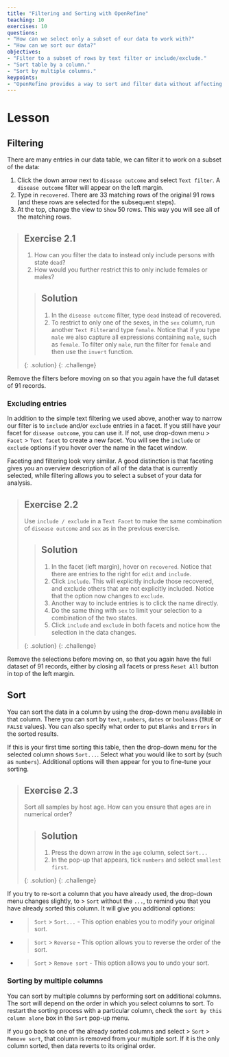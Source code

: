 ```yaml
---
title: "Filtering and Sorting with OpenRefine"
teaching: 10
exercises: 10
questions:
- "How can we select only a subset of our data to work with?"
- "How can we sort our data?"
objectives:
- "Filter to a subset of rows by text filter or include/exclude."
- "Sort table by a column."
- "Sort by multiple columns."
keypoints:
- "OpenRefine provides a way to sort and filter data without affecting the raw data."
---
```


# Lesson

## Filtering

There are many entries in our data table, we can filter it to work on a subset of the data:

1. Click the down arrow next to `disease outcome` and select `Text filter`. A `disease outcome` filter will appear on the left margin.
2. Type in `recovered`. There are 33 matching rows of the original 91 rows (and these rows are selected for the subsequent steps).
3. At the top, change the view to `Show` 50 rows. This way you will see all of the matching rows.

> ## Exercise 2.1
>
> 1. How can you filter the data to instead only include persons with state `dead`?
> 2. How would you further restrict this to only include females or males?  
>
> > ## Solution
> > 1. In the `disease outcome` filter, type `dead` instead of recovered.   
> > 2. To restrict to only one of the sexes, in the `sex` column, run another `Text Filter`and type `female`. Notice that if you type `male` we also capture all expressions containing `male`, such as `female`. To filter only `male`, run the filter for `female` and then use the `invert` function.
> >
> {: .solution}
{: .challenge}

Remove the filters before moving on so that you again have the full dataset of 91 records.

### Excluding entries

In addition to the simple text filtering we used above, another way to narrow our filter is to `include` and/or `exclude` entries in a facet. If you still have your facet for `disease outcome`, you can use it. If not, use drop-down menu > `Facet` > `Text facet` to create a new facet. You will see the `include` or `exclude` options if you hover over the name in the facet window.


Faceting and filtering look very similar. A good distinction is that faceting gives you an overview description of all of the data that
is currently selected, while filtering allows you to select a subset of your data for analysis.

> ## Exercise 2.2
>
> Use `include / exclude` in a `Text Facet` to make the same combination of `disease outcome` and `sex` as in the previous exercise.
>
> > ## Solution
> >
> > 1. In the facet (left margin), hover on `recovered`. Notice that there are entries to the right for `edit` and `include`.
> > 2. Click `include`. This will explicitly include those recovered, and exclude others that are not explicitly included. Notice that the
> option now changes to `exclude`.
> > 3. Another way to include entries is to click the name directly.
> > 4. Do the same thing with `sex` to limit your selection to a combination of the two states.
> > 4. Click `include` and `exclude` in both facets and notice how the selection in the data changes.
> >  
> >
> {: .solution}
{: .challenge}

Remove the selections before moving on, so that you again have the full dataset of 91 records, either by closing all facets or press `Reset All` button in top of the left margin.

## Sort

You can sort the data in a column by using the drop-down menu available in that column.
There you can sort by `text`, `numbers`, `dates` or `booleans` (`TRUE` or `FALSE` values). You can also specify what order to put `Blanks` and `Errors` in the sorted results.

If this is your first time sorting this table, then the drop-down menu for the selected column shows `Sort...`. Select what you would like to sort by (such as `numbers`). Additional options will then appear for you to fine-tune your sorting.


> ## Exercise 2.3
>
> Sort all samples by host age. How can you ensure that ages are in numerical order?
> > ## Solution
> > 1. Press the down arrow in the `age` column, select `Sort...`
> > 2. In the pop-up that appears, tick `numbers` and select `smallest first`.
> >
> {: .solution}
{: .challenge}

If you try to re-sort a column that you have already used, the drop-down menu changes slightly, to > `Sort` without the `...`, to remind you that you have already sorted this column. It will give you additional options:

* > `Sort` > `Sort...` - This option enables you to modify your original sort.
* > `Sort` > `Reverse` - This option allows you to reverse the order of the sort.
* > `Sort` > `Remove sort` - This option allows you to undo your sort.

### Sorting by multiple columns

You can sort by multiple columns by performing sort on additional columns. The sort will depend on the order in which you select columns to sort. To restart the sorting process with a particular column, check the `sort by this column alone` box in the `Sort` pop-up menu.

If you go back to one of the already sorted columns and select > `Sort` > `Remove sort`, that column is removed from your multiple sort. If it is the only column sorted, then data reverts to its original order.
